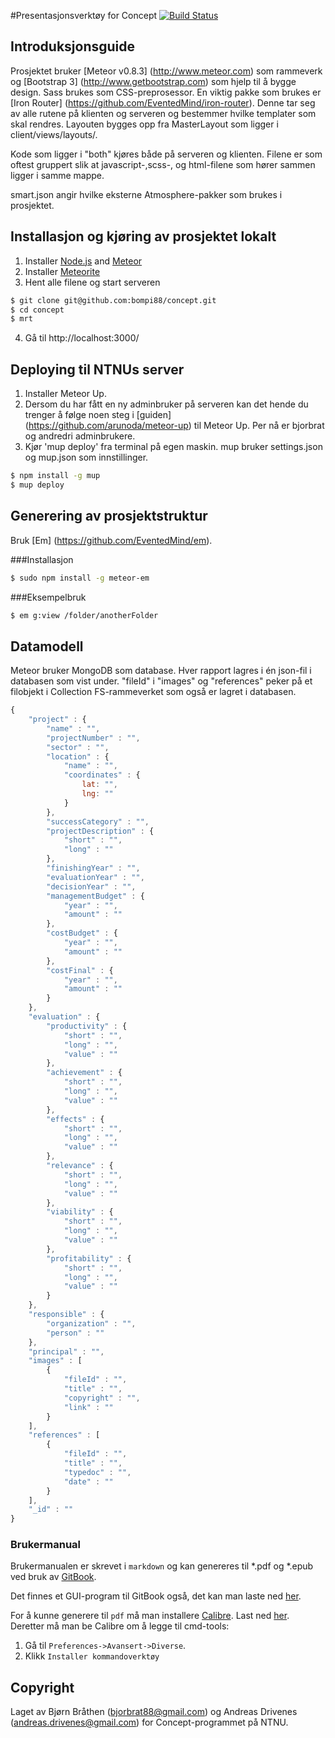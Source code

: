 #Presentasjonsverktøy for Concept [![Build Status](https://magnum.travis-ci.com/bompi88/concept.svg?token=hseESc15r1zHkVm476ia&branch=master)](https://magnum.travis-ci.com/bompi88/concept)

## Introduksjonsguide
Prosjektet bruker [Meteor v0.8.3] (http://www.meteor.com) som rammeverk og [Bootstrap 3] (http://www.getbootstrap.com) som hjelp til å bygge design. Sass brukes som CSS-preprosessor. En viktig pakke som brukes er [Iron Router] (https://github.com/EventedMind/iron-router). Denne tar seg av alle rutene på klienten og serveren og bestemmer hvilke templater som skal rendres. Layouten bygges opp fra MasterLayout som ligger i client/views/layouts/. 

Kode som ligger i "both" kjøres både på serveren og klienten. Filene er som oftest gruppert slik at javascript-,scss-, og html-filene som hører sammen ligger i samme mappe. 

smart.json angir hvilke eksterne Atmosphere-pakker som brukes i prosjektet. 


## Installasjon og kjøring av prosjektet lokalt
1. Installer [Node.js](http://nodejs.org/) and [Meteor](https://www.meteor.com/) 
2. Installer [Meteorite](https://github.com/oortcloud/meteorite/)
3. Hent alle filene og start serveren
```bash
$ git clone git@github.com:bompi88/concept.git
$ cd concept
$ mrt
```
4. Gå til http://localhost:3000/

## Deploying til NTNUs server
1. Installer Meteor Up.
2. Dersom du har fått en ny adminbruker på serveren kan det hende du trenger å følge noen steg i [guiden] (https://github.com/arunoda/meteor-up) til Meteor Up. Per nå er bjorbrat og andredri adminbrukere.
3. Kjør 'mup deploy' fra terminal på egen maskin. mup bruker settings.json og mup.json som innstillinger.

```bash
$ npm install -g mup
$ mup deploy
```

## Generering av prosjektstruktur
Bruk [Em] (https://github.com/EventedMind/em).

###Installasjon
```bash
$ sudo npm install -g meteor-em
```

###Eksempelbruk
```bash
$ em g:view /folder/anotherFolder
```

## Datamodell
Meteor bruker MongoDB som database. Hver rapport lagres i én json-fil i databasen som vist under. "fileId" i "images" og "references" peker på et filobjekt i Collection FS-rammeverket som også er lagret i databasen.

```javascript
{
	"project" : {
		"name" : "",
		"projectNumber" : "",
		"sector" : "",
		"location" : {
			"name" : "",
			"coordinates" : {
				lat: "",
				lng: ""
			}
		},
		"successCategory" : "",
		"projectDescription" : {
			"short" : "",
			"long" : ""
		},
		"finishingYear" : "",
		"evaluationYear" : "",
		"decisionYear" : "",
		"managementBudget" : {
			"year" : "",
			"amount" : ""
		},
		"costBudget" : {
			"year" : "",
			"amount" : ""
		},
		"costFinal" : {
			"year" : "",
			"amount" : ""
		}
	},
	"evaluation" : {
		"productivity" : {
			"short" : "",
			"long" : "",
			"value" : ""
		},
		"achievement" : {
			"short" : "",
			"long" : "",
			"value" : ""
		},
		"effects" : {
			"short" : "",
			"long" : "",
			"value" : ""
		},
		"relevance" : {
			"short" : "",
			"long" : "",
			"value" : ""
		},
		"viability" : {
			"short" : "",
			"long" : "",
			"value" : ""
		},
		"profitability" : {
			"short" : "",
			"long" : "",
			"value" : ""
		}
	},
	"responsible" : {
		"organization" : "",
		"person" : ""
	},
	"principal" : "",
	"images" : [
		{
			"fileId" : "",
			"title" : "",
			"copyright" : "",
			"link" : ""
		}
	],
	"references" : [
		{
			"fileId" : "",
			"title" : "",
			"typedoc" : "",
			"date" : ""
		}
	],
	"_id" : ""
}
```

### Brukermanual

Brukermanualen er skrevet i `markdown` og kan genereres til \*.pdf og \*.epub ved bruk av [GitBook](https://github.com/GitbookIO/gitbook).

Det finnes et GUI-program til GitBook også, det kan man laste ned [her](https://github.com/GitbookIO/editor/releases).

For å kunne generere til `pdf` må man installere [Calibre](http://calibre-ebook.com). Last ned [her](http://calibre-ebook.com/download). Deretter må man be Calibre om å legge til cmd-tools:

1. Gå til `Preferences->Avansert->Diverse`.
2. Klikk `Installer kommandoverktøy`

## Copyright
Laget av Bjørn Bråthen (bjorbrat88@gmail.com) og Andreas Drivenes (andreas.drivenes@gmail.com) for Concept-programmet på NTNU.
